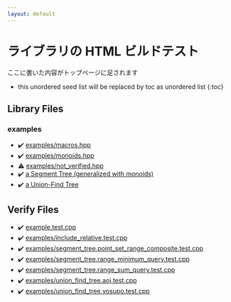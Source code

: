 ```yaml
---
layout: default
---
```


<!-- mathjax config similar to math.stackexchange -->
<script type="text/javascript" async
  src="https://cdnjs.cloudflare.com/ajax/libs/mathjax/2.7.5/MathJax.js?config=TeX-MML-AM_CHTML">
</script>
<script type="text/x-mathjax-config">
  MathJax.Hub.Config({
    TeX: { equationNumbers: { autoNumber: "AMS" }},
    tex2jax: {
      inlineMath: [ ['$','$'] ],
      processEscapes: true
    },
    "HTML-CSS": { matchFontHeight: false },
    displayAlign: "left",
    displayIndent: "2em"
  });
</script>

<script type="text/javascript" src="https://cdnjs.cloudflare.com/ajax/libs/jquery/3.4.1/jquery.min.js"></script>
<script src="https://cdn.jsdelivr.net/npm/jquery-balloon-js@1.1.2/jquery.balloon.min.js" integrity="sha256-ZEYs9VrgAeNuPvs15E39OsyOJaIkXEEt10fzxJ20+2I=" crossorigin="anonymous"></script>
<script type="text/javascript" src="assets/js/copy-button.js"></script>
<link rel="stylesheet" href="assets/css/copy-button.css" />


# ライブラリの HTML ビルドテスト

ここに書いた内容がトップページに足されます

* this unordered seed list will be replaced by toc as unordered list
{:toc}

## Library Files
### examples
* :heavy_check_mark: [examples/macros.hpp](library/examples/macros.hpp.html)
* :heavy_check_mark: [examples/monoids.hpp](library/examples/monoids.hpp.html)
* :warning: [examples/not_verified.hpp](library/examples/not_verified.hpp.html)
* :heavy_check_mark: [a Segment Tree (generalized with monoids)](library/examples/segment_tree.hpp.html)
* :heavy_check_mark: [a Union-Find Tree](library/examples/union_find_tree.hpp.html)


## Verify Files
* :heavy_check_mark: [example.test.cpp](verify/example.test.cpp.html)
* :heavy_check_mark: [examples/include_relative.test.cpp](verify/examples/include_relative.test.cpp.html)
* :heavy_check_mark: [examples/segment_tree.point_set_range_composite.test.cpp](verify/examples/segment_tree.point_set_range_composite.test.cpp.html)
* :heavy_check_mark: [examples/segment_tree.range_minimum_query.test.cpp](verify/examples/segment_tree.range_minimum_query.test.cpp.html)
* :heavy_check_mark: [examples/segment_tree.range_sum_query.test.cpp](verify/examples/segment_tree.range_sum_query.test.cpp.html)
* :heavy_check_mark: [examples/union_find_tree.aoj.test.cpp](verify/examples/union_find_tree.aoj.test.cpp.html)
* :heavy_check_mark: [examples/union_find_tree.yosupo.test.cpp](verify/examples/union_find_tree.yosupo.test.cpp.html)


